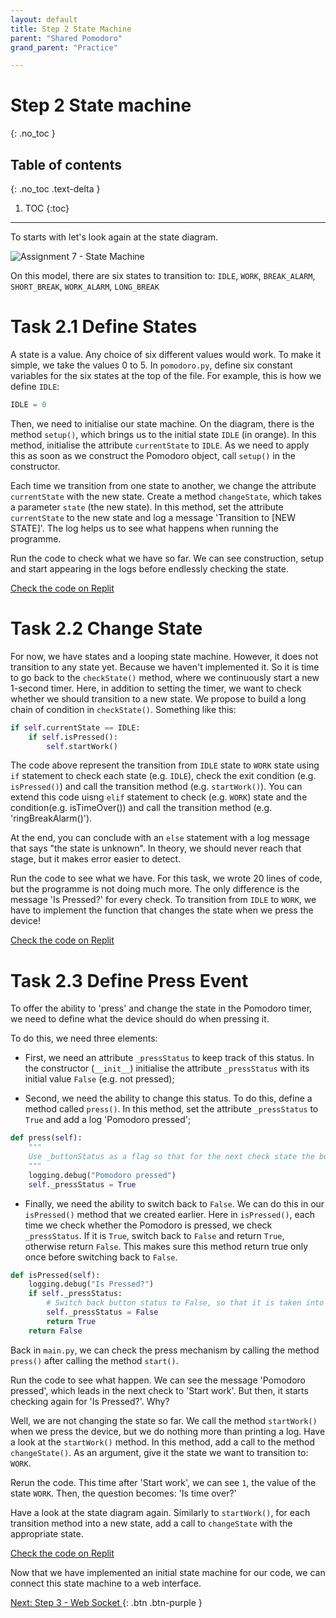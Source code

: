 ```yaml
---
layout: default
title: Step 2 State Machine
parent: "Shared Pomodoro"
grand_parent: "Practice"

---
```


# Step 2 State machine
{: .no_toc }

## Table of contents
{: .no_toc .text-delta }

1. TOC
{:toc}

---

To starts with let's look again at the state diagram.

![Assignment 7 - State Machine]({{site.baseurl}}/assets/images/assignment7-step1-state-machine.svg)

On this model, there are six states to transition to: `IDLE`, `WORK`, `BREAK_ALARM`, `SHORT_BREAK`, `WORK_ALARM`, `LONG_BREAK`

# Task 2.1 Define States

A state is a value. Any choice of six different values would work. To make it simple, we take the values 0 to 5. In `pomodoro.py`, define six constant variables for the six states at the top of the file. For example, this is how we define `IDLE`:

```python
IDLE = 0
```

Then, we need to initialise our state machine. On the diagram, there is the method `setup()`, which brings us to the initial state `IDLE` (in orange). In this method, initialise the attribute `currentState` to `IDLE`. As we need to apply this as soon as we construct the Pomodoro object, call `setup()` in the constructor.

Each time we transition from one state to another, we change the attribute `currentState` with the new state. Create a method `changeState`, which takes a parameter `state` (the new state). In this method, set the attribute `currentState` to the new state and log a message 'Transition to [NEW STATE]'. The log helps us to see what happens when running the programme.

Run the code to check what we have so far. We can see construction, setup and start appearing in the logs before endlessly checking the state.

[Check the code on Replit](https://replit.com/@IO1075/07-shared-pomodoro-step2-1)

# Task 2.2 Change State

For now, we have states and a looping state machine. However, it does not transition to any state yet. Because we haven't implemented it. So it is time to go back to the `checkState()` method, where we continuously start a new 1-second timer. Here, in addition to setting the timer, we want to check whether we should transition to a new state. We propose to build a long chain of condition in `checkState()`. Something like this:

```python
if self.currentState == IDLE:
    if self.isPressed():
        self.startWork()
```

The code above represent the transition from `IDLE` state to `WORK` state using `if` statement to check each state (e.g. `IDLE`), check the exit condition (e.g. `isPressed()`) and call the transition method (e.g. `startWork()`). You can extend this code uisng `elif` statement to check (e.g. `WORK`) state and the condition(e.g. isTimeOver()) and call the transition method (e.g. 'ringBreakAlarm()').

At the end, you can conclude with an `else` statement with a log message that says  "the state is unknown". In theory, we should never reach that stage, but it makes error easier to detect.

Run the code to see what we have. For this task, we wrote 20 lines of code, but the programme is not doing much more. The only difference is the message 'Is Pressed?' for every check. To transition from `IDLE` to `WORK`, we have to implement the function that changes the state when we press the device!

[Check the code on Replit](https://replit.com/@IO1075/07-shared-pomodoro-step2-2)

# Task 2.3 Define Press Event

To offer the ability to 'press' and change the state in the Pomodoro timer, we need to define what the device should do when pressing it.

To do this, we need three elements:

* First, we need an attribute `_pressStatus` to keep track of this status. In the constructor (`__init__`) initialise the attribute `_pressStatus` with its initial value `False` (e.g. not pressed);

* Second, we need the ability to change this status. To do this, define a method called `press()`. In this method, set the attribute `_pressStatus` to `True` and add a log 'Pomodoro pressed';

```python
def press(self):
    """
    Use _buttonStatus as a flag so that for the next check state the button is 'pressed'.
    """
    logging.debug("Pomodoro pressed")
    self._pressStatus = True
```

* Finally, we need the ability to switch back to `False`. We can do this in our `isPressed()` method that we created earlier. Here in `isPressed()`, each time we check whether the Pomodoro is pressed, we check `_pressStatus`. If it is `True`, switch back to `False` and return `True`, otherwise return `False`. This makes sure this method return true only once before switching back to `False`.

```python
def isPressed(self):
    logging.debug("Is Pressed?")
    if self._pressStatus:
        # Switch back button status to False, so that it is taken into account only once
        self._pressStatus = False
        return True
    return False
```

Back in `main.py`, we can check the press mechanism by calling the method `press()` after calling the method `start()`.

Run the code to see what happen. We can see the message 'Pomodoro pressed', which leads in the next check to 'Start work'. But then, it starts checking again for 'Is Pressed?'. Why?

Well, we are not changing the state so far. We call the method `startWork()` when we press the device, but we do nothing more than printing a log. Have a look at the `startWork()` method. In this method, add a call to the method `changeState()`. As an argument, give it the state we want to transition to: `WORK`.

Rerun the code. This time after 'Start work', we can see `1`, the value of the state `WORK`. Then, the question becomes: 'Is time over?'

Have a look at the state diagram again. Similarly to `startWork()`, for each transition method into a new state, add a call to `changeState` with the appropriate state.

[Check the code on Replit](https://replit.com/@IO1075/07-shared-pomodoro-step2-3)

Now that we have implemented an initial state machine for our code, we can connect this state machine to a web interface.

[Next: Step 3 - Web Socket ]({{site.baseurl}}/assignments/07-shared-pomodoro/step3){: .btn .btn-purple }